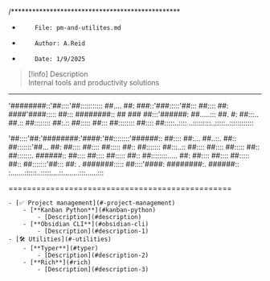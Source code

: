 /************************************************
 *         File: pm-and-utilites.md
 *         Author: A.Reid
 *         Date: 1/9/2025
> [!info] Description \
> Internal tools and productivity solutions
**********************************************

'########::'##::::'##:::::::::::
 ##.... ##: ###::'###:::::'##:::
 ##:::: ##: ####'####::::: ##:::
 ########:: ## ### ##:::'######:
 ##.....::: ##. #: ##:::.. ##.::
 ##:::::::: ##:.:: ##::::: ##:::
 ##:::::::: ##:::: ##:::::..::::
..:::::::::..:::::..::::::::::::

'##::::'##:'########:'####:'##::::::::'######::
 ##:::: ##:... ##..::. ##:: ##:::::::'##... ##:
 ##:::: ##:::: ##::::: ##:: ##::::::: ##:::..::
 ##:::: ##:::: ##::::: ##:: ##:::::::. ######::
 ##:::: ##:::: ##::::: ##:: ##::::::::..... ##:
 ##:::: ##:::: ##::::: ##:: ##:::::::'##::: ##:
. #######::::: ##::::'####: ########:. ######::
:.......::::::..:::::....::........:::......:::

================================================

	- [✅ Project management](#-project-management)
		- [**Kanban Python**](#kanban-python)
			- [Description](#description)
		- [**Obsidian CLI**](#obsidian-cli)
			- [Description](#description-1)
	- [🛠️ Utilities](#️-utilities)
		- [**Typer**](#typer)
			- [Description](#description-2)
		- [**Rich**](#rich)
			- [Description](#description-3)
